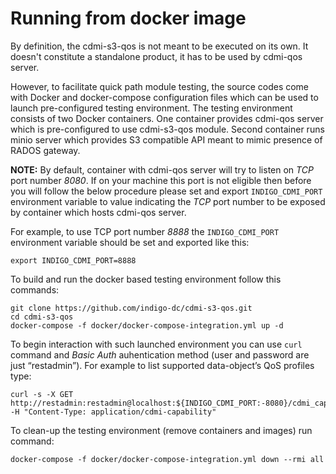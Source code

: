 # Running from docker image

By definition, the cdmi-s3-qos is not meant to be executed on its own. It doesn't constitute a standalone product, it has to be used by cdmi-qos server.

However, to facilitate quick path module testing, the source codes come with Docker and docker-compose configuration files which can be used to launch pre-configured testing environment. The testing environment consists of two Docker containers. One container provides cdmi-qos server which is pre-configured to use cdmi-s3-qos module. Second container runs minio server which provides S3 compatible API meant to mimic presence of RADOS gateway.

**NOTE:** By default, container with cdmi-qos server will try to listen on *TCP* port number *8080*. If on your machine this port is not eligible then before you will follow the below procedure please set and export `INDIGO_CDMI_PORT` environment variable to value indicating the *TCP* port number to be exposed by container which hosts cdmi-qos server.

For example, to use TCP port number *8888* the `INDIGO_CDMI_PORT` environment variable should be set and exported like this:

```
export INDIGO_CDMI_PORT=8888
```

To build and run the docker based testing environment follow this commands:

```
git clone https://github.com/indigo-dc/cdmi-s3-qos.git
cd cdmi-s3-qos
docker-compose -f docker/docker-compose-integration.yml up -d
```

To begin interaction with such launched environment you can use `curl` command and *Basic Auth* auhentication method (user and password are just “restadmin”). For example to list supported data-object’s QoS profiles type:

```
curl -s -X GET http://restadmin:restadmin@localhost:${INDIGO_CDMI_PORT:-8080}/cdmi_capabilities/dataobject -H "Content-Type: application/cdmi-capability"
``` 

To clean-up the testing environment (remove containers and images) run command:

```
docker-compose -f docker/docker-compose-integration.yml down --rmi all
``` 


